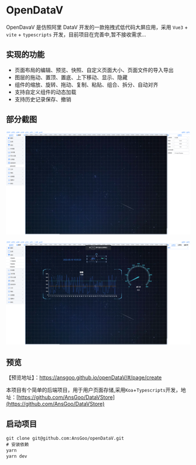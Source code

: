 # OpenDataV

OpenDavaV 是仿照阿里 DataV 开发的一款拖拽式低代码大屏应用，采用 `Vue3` + `vite` + `typescripts` 开发，目前项目在完善中,暂不接收需求...


## 实现的功能

- 页面布局的编辑、预览、快照、自定义页面大小、页面文件的导入导出
- 图层的拖动、置顶、置底、上下移动、显示、隐藏
- 组件的缩放、旋转、拖动、复制、粘贴、组合、拆分、自动对齐
- 支持自定义组件的动态加载
- 支持历史记录保存、撤销

## 部分截图

![截图1](./screenshot/1.png)

![截图2](./screenshot/2.png)

## 预览

【预览地址】：https://ansgoo.github.io/openDataV/#/page/create

本项目有个简单的后端项目，用于用户页面存储,采用`Koa`+`Typescripts`开发，地址：[https://github.com/AnsGoo/DataVStore](https://github.com/AnsGoo/DataVStore)

## 启动项目

```shell
git clone git@github.com:AnsGoo/openDataV.git
# 安装依赖
yarn
yarn dev
```

## 

